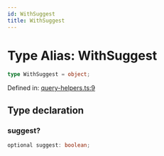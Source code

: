```yaml
---
id: WithSuggest
title: WithSuggest
---
```


<!-- DO NOT EDIT: this page is autogenerated from the type comments -->

# Type Alias: WithSuggest

```ts
type WithSuggest = object;
```

Defined in: [query-helpers.ts:9](https://github.com/Romulad/cli-testing-library/blob/main/packages/cli-testing-library/src/query-helpers.ts#L9)

## Type declaration

### suggest?

```ts
optional suggest: boolean;
```
